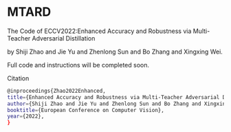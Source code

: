 # MTARD
The Code of ECCV2022:Enhanced Accuracy and Robustness via Multi-Teacher Adversarial Distillation

by Shiji Zhao and Jie Yu and Zhenlong Sun and Bo Zhang and Xingxing Wei.

Full code and instructions will be completed soon.

Citation

```bash
@inproceedings{Zhao2022Enhanced,
title={Enhanced Accuracy and Robustness via Multi-Teacher Adversarial Distillation},
author={Shiji Zhao and Jie Yu and Zhenlong Sun and Bo Zhang and Xingxing Wei},
booktitle={European Conference on Computer Vision},
year={2022},
}
```
